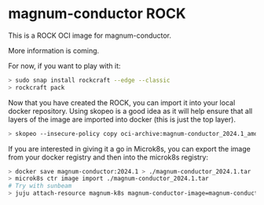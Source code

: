 # magnum-conductor ROCK

This is a ROCK OCI image for magnum-conductor.

More information is coming.

For now, if you want to play with it:

```bash
> sudo snap install rockcraft --edge --classic
> rockcraft pack
```

Now that you have created the ROCK, you can import it into
your local docker repository. Using skopeo is a good idea as
it will help ensure that all layers of the image are imported
into docker (this is just the top layer).

```bash
> skopeo --insecure-policy copy oci-archive:magnum-conductor_2024.1_amd64.rock docker-daemon:magnum-conductor:2024.1
```

If you are interested in giving it a go in Microk8s, you can
export the image from your docker registry and then into the
microk8s registry:

```bash
> docker save magnum-conductor:2024.1 > ./magnum-conductor_2024.1.tar
> microk8s ctr image import ./magnum-conductor_2024.1.tar
# Try with sunbeam
> juju attach-resource magnum-k8s magnum-conductor-image=magnum-conductor:2024.1
```
